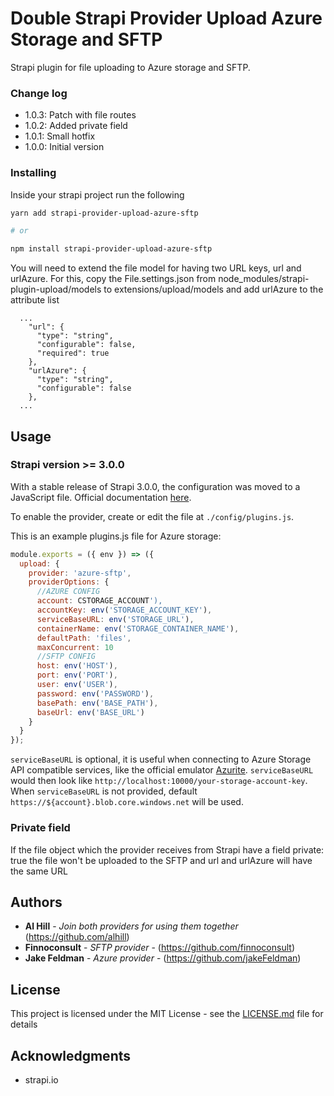 # Double Strapi Provider Upload Azure Storage and SFTP

Strapi plugin for file uploading to Azure storage and SFTP.

### Change log
* 1.0.3: Patch with file routes
* 1.0.2: Added private field
* 1.0.1: Small hotfix
* 1.0.0: Initial version

### Installing

Inside your strapi project run the following

```sh
yarn add strapi-provider-upload-azure-sftp

# or

npm install strapi-provider-upload-azure-sftp
```

You will need to extend the file model for having two URL keys, url and urlAzure.
For this, copy the File.settings.json from node_modules/strapi-plugin-upload/models to extensions/upload/models and add urlAzure to the attribute list
```
  ...
    "url": {
      "type": "string",
      "configurable": false,
      "required": true
    },
    "urlAzure": {
      "type": "string",
      "configurable": false
    },
  ...
```

## Usage

### Strapi version >= 3.0.0

With a stable release of Strapi 3.0.0, the configuration was moved to a JavaScript file. Official documentation [here](https://strapi.io/documentation/v3.x/plugins/upload.html#using-a-provider).

To enable the provider, create or edit the file at ```./config/plugins.js```.

This is an example plugins.js file for Azure storage:
```JavaScript
module.exports = ({ env }) => ({
  upload: {
    provider: 'azure-sftp',
    providerOptions: {
      //AZURE CONFIG
      account: CSTORAGE_ACCOUNT'),
      accountKey: env('STORAGE_ACCOUNT_KEY'),
      serviceBaseURL: env('STORAGE_URL'),
      containerName: env('STORAGE_CONTAINER_NAME'),
      defaultPath: 'files',
      maxConcurrent: 10
      //SFTP CONFIG
      host: env('HOST'),
      port: env('PORT'),
      user: env('USER'),
      password: env('PASSWORD'),
      basePath: env('BASE_PATH'),
      baseUrl: env('BASE_URL')
    }
  }
});
```

`serviceBaseURL` is optional, it is useful when connecting to Azure Storage API compatible services, like the official emulator [Azurite](https://github.com/Azure/Azurite/). `serviceBaseURL` would then look like `http://localhost:10000/your-storage-account-key`.  
When `serviceBaseURL` is not provided, default `https://${account}.blob.core.windows.net` will be used.

### Private field
If the file object which the provider receives from Strapi have a field private: true the file won't be uploaded to the SFTP and url and urlAzure will have the same URL

## Authors
* **Al Hill** - *Join both providers for using them together* (https://github.com/alhill)
* **Finnoconsult** - *SFTP provider* - (https://github.com/finnoconsult)
* **Jake Feldman** - *Azure provider* - (https://github.com/jakeFeldman)

## License

This project is licensed under the MIT License - see the [LICENSE.md](LICENSE.md) file for details

## Acknowledgments

* strapi.io
